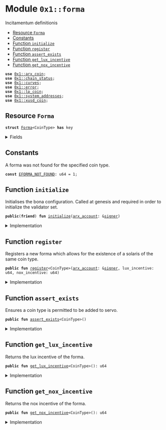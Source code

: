 
<a name="0x1_forma"></a>

# Module `0x1::forma`

Incitamentum definitionis


-  [Resource `Forma`](#0x1_forma_Forma)
-  [Constants](#@Constants_0)
-  [Function `initialize`](#0x1_forma_initialize)
-  [Function `register`](#0x1_forma_register)
-  [Function `assert_exists`](#0x1_forma_assert_exists)
-  [Function `get_lux_incentive`](#0x1_forma_get_lux_incentive)
-  [Function `get_nox_incentive`](#0x1_forma_get_nox_incentive)


<pre><code><b>use</b> <a href="arx_coin.md#0x1_arx_coin">0x1::arx_coin</a>;
<b>use</b> <a href="chain_status.md#0x1_chain_status">0x1::chain_status</a>;
<b>use</b> <a href="../../std/doc/curves.md#0x1_curves">0x1::curves</a>;
<b>use</b> <a href="../../std/doc/error.md#0x1_error">0x1::error</a>;
<b>use</b> <a href="lp_coin.md#0x1_lp_coin">0x1::lp_coin</a>;
<b>use</b> <a href="system_addresses.md#0x1_system_addresses">0x1::system_addresses</a>;
<b>use</b> <a href="xusd_coin.md#0x1_xusd_coin">0x1::xusd_coin</a>;
</code></pre>



<a name="0x1_forma_Forma"></a>

## Resource `Forma`



<pre><code><b>struct</b> <a href="forma.md#0x1_forma_Forma">Forma</a>&lt;CoinType&gt; <b>has</b> key
</code></pre>



<details>
<summary>Fields</summary>


<dl>
<dt>
<code>lux_incentive: u64</code>
</dt>
<dd>
 The lux incentive of this forma.
</dd>
<dt>
<code>nox_incentive: u64</code>
</dt>
<dd>
 The nox incentive of this forma.
</dd>
</dl>


</details>

<a name="@Constants_0"></a>

## Constants


<a name="0x1_forma_EFORMA_NOT_FOUND"></a>

A forma was not found for the specified coin type.


<pre><code><b>const</b> <a href="forma.md#0x1_forma_EFORMA_NOT_FOUND">EFORMA_NOT_FOUND</a>: u64 = 1;
</code></pre>



<a name="0x1_forma_initialize"></a>

## Function `initialize`

Initialises the bona configuration.
Called at genesis and required in order to initialize the validator set.


<pre><code><b>public</b>(<b>friend</b>) <b>fun</b> <a href="forma.md#0x1_forma_initialize">initialize</a>(<a href="arx_account.md#0x1_arx_account">arx_account</a>: &<a href="../../std/doc/signer.md#0x1_signer">signer</a>)
</code></pre>



<details>
<summary>Implementation</summary>


<pre><code><b>public</b>(<b>friend</b>) <b>fun</b> <a href="forma.md#0x1_forma_initialize">initialize</a>(<a href="arx_account.md#0x1_arx_account">arx_account</a>: &<a href="../../std/doc/signer.md#0x1_signer">signer</a>) {
	<a href="system_addresses.md#0x1_system_addresses_assert_arx">system_addresses::assert_arx</a>(<a href="arx_account.md#0x1_arx_account">arx_account</a>);
	<a href="chain_status.md#0x1_chain_status_assert_genesis">chain_status::assert_genesis</a>();

	<a href="forma.md#0x1_forma_register">register</a>&lt;ArxCoin&gt;(<a href="arx_account.md#0x1_arx_account">arx_account</a>, 1, 1);
	<a href="forma.md#0x1_forma_register">register</a>&lt;LP&lt;ArxCoin, XUSDCoin, Stable&gt;&gt;(<a href="arx_account.md#0x1_arx_account">arx_account</a>, 1, 1);
}
</code></pre>



</details>

<a name="0x1_forma_register"></a>

## Function `register`

Registers a new forma which allows for the existence of a solaris of the same coin type.


<pre><code><b>public</b> <b>fun</b> <a href="forma.md#0x1_forma_register">register</a>&lt;CoinType&gt;(<a href="arx_account.md#0x1_arx_account">arx_account</a>: &<a href="../../std/doc/signer.md#0x1_signer">signer</a>, lux_incentive: u64, nox_incentive: u64)
</code></pre>



<details>
<summary>Implementation</summary>


<pre><code><b>public</b> <b>fun</b> <a href="forma.md#0x1_forma_register">register</a>&lt;CoinType&gt;(
	<a href="arx_account.md#0x1_arx_account">arx_account</a>: &<a href="../../std/doc/signer.md#0x1_signer">signer</a>,
	lux_incentive: u64,
	nox_incentive: u64,
) {
	<a href="system_addresses.md#0x1_system_addresses_assert_arx">system_addresses::assert_arx</a>(<a href="arx_account.md#0x1_arx_account">arx_account</a>);
	<b>move_to</b>(<a href="arx_account.md#0x1_arx_account">arx_account</a>, <a href="forma.md#0x1_forma_Forma">Forma</a>&lt;CoinType&gt; {
	    lux_incentive,
	    nox_incentive,
	});
}
</code></pre>



</details>

<a name="0x1_forma_assert_exists"></a>

## Function `assert_exists`

Ensures a coin type is permitted to be added to servo.


<pre><code><b>public</b> <b>fun</b> <a href="forma.md#0x1_forma_assert_exists">assert_exists</a>&lt;CoinType&gt;()
</code></pre>



<details>
<summary>Implementation</summary>


<pre><code><b>public</b> <b>fun</b> <a href="forma.md#0x1_forma_assert_exists">assert_exists</a>&lt;CoinType&gt;() {
	<b>assert</b>!(<b>exists</b>&lt;<a href="forma.md#0x1_forma_Forma">Forma</a>&lt;CoinType&gt;&gt;(@arx), <a href="../../std/doc/error.md#0x1_error_not_found">error::not_found</a>(<a href="forma.md#0x1_forma_EFORMA_NOT_FOUND">EFORMA_NOT_FOUND</a>));
}
</code></pre>



</details>

<a name="0x1_forma_get_lux_incentive"></a>

## Function `get_lux_incentive`

Returns the lux incentive of the forma.


<pre><code><b>public</b> <b>fun</b> <a href="forma.md#0x1_forma_get_lux_incentive">get_lux_incentive</a>&lt;CoinType&gt;(): u64
</code></pre>



<details>
<summary>Implementation</summary>


<pre><code><b>public</b> <b>fun</b> <a href="forma.md#0x1_forma_get_lux_incentive">get_lux_incentive</a>&lt;CoinType&gt;(): u64 <b>acquires</b> <a href="forma.md#0x1_forma_Forma">Forma</a> {
	<b>borrow_global</b>&lt;<a href="forma.md#0x1_forma_Forma">Forma</a>&lt;CoinType&gt;&gt;(@arx).lux_incentive
}
</code></pre>



</details>

<a name="0x1_forma_get_nox_incentive"></a>

## Function `get_nox_incentive`

Returns the nox incentive of the forma.


<pre><code><b>public</b> <b>fun</b> <a href="forma.md#0x1_forma_get_nox_incentive">get_nox_incentive</a>&lt;CoinType&gt;(): u64
</code></pre>



<details>
<summary>Implementation</summary>


<pre><code><b>public</b> <b>fun</b> <a href="forma.md#0x1_forma_get_nox_incentive">get_nox_incentive</a>&lt;CoinType&gt;(): u64 <b>acquires</b> <a href="forma.md#0x1_forma_Forma">Forma</a> {
	<b>borrow_global</b>&lt;<a href="forma.md#0x1_forma_Forma">Forma</a>&lt;CoinType&gt;&gt;(@arx).nox_incentive
}
</code></pre>



</details>


[move-book]: https://move-language.github.io/move/introduction.html
